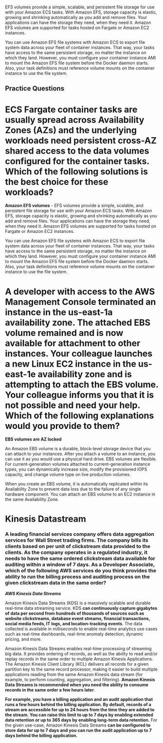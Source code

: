 EFS volumes provide a simple, scalable, and persistent file storage for use with your Amazon ECS tasks. With Amazon EFS, storage capacity is elastic, growing and shrinking automatically as you add and remove files. Your applications can have the storage they need, when they need it. Amazon EFS volumes are supported for tasks hosted on Fargate or Amazon EC2 instances.

You can use Amazon EFS file systems with Amazon ECS to export file system data across your fleet of container instances. That way, your tasks have access to the same persistent storage, no matter the instance on which they land. However, you must configure your container instance AMI to mount the Amazon EFS file system before the Docker daemon starts. Also, your task definitions must reference volume mounts on the container instance to use the file system.

## Practice Questions

# ECS Fargate container tasks are usually spread across Availability Zones (AZs) and the underlying workloads need persistent cross-AZ shared access to the data volumes configured for the container tasks. Which of the following solutions is the best choice for these workloads?

**Amazon EFS volumes** - EFS volumes provide a simple, scalable, and persistent file storage for use with your Amazon ECS tasks. With Amazon EFS, storage capacity is elastic, growing and shrinking automatically as you add and remove files. Your applications can have the storage they need, when they need it. Amazon EFS volumes are supported for tasks hosted on Fargate or Amazon EC2 instances.

You can use Amazon EFS file systems with Amazon ECS to export file system data across your fleet of container instances. That way, your tasks have access to the same persistent storage, no matter the instance on which they land. However, you must configure your container instance AMI to mount the Amazon EFS file system before the Docker daemon starts. Also, your task definitions must reference volume mounts on the container instance to use the file system.


# A developer with access to the AWS Management Console terminated an instance in the us-east-1a availability zone. The attached EBS volume remained and is now available for attachment to other instances. Your colleague launches a new Linux EC2 instance in the us-east-1e availability zone and is attempting to attach the EBS volume. Your colleague informs you that it is not possible and need your help. Which of the following explanations would you provide to them?

**EBS volumes are AZ locked**

An Amazon EBS volume is a durable, block-level storage device that you can attach to your instances. After you attach a volume to an instance, you can use it as you would use a physical hard drive. EBS volumes are flexible. For current-generation volumes attached to current-generation instance types, you can dynamically increase size, modify the provisioned IOPS capacity, and change volume type on live production volumes.

When you create an EBS volume, it is automatically replicated within its Availability Zone to prevent data loss due to the failure of any single hardware component. You can attach an EBS volume to an EC2 instance in the same Availability Zone.

# Kinesis Datastream 

### A leading financial services company offers data aggregation services for Wall Street trading firms. The company bills its clients based on per unit of clickstream data provided to the clients. As the company operates in a regulated industry, it needs to have the same ordered clickstream data available for auditing within a window of 7 days. As a Developer Associate, which of the following AWS services do you think provides the ability to run the billing process and auditing process on the given clickstream data in the same order?

_**AWS Kinesis Data Streams**_

Amazon Kinesis Data Streams (KDS) is a massively scalable and durable real-time data streaming service. KDS **can continuously capture gigabytes of data per second from hundreds of thousands of sources such as website clickstreams, database event streams, financial transactions, social media feeds, IT logs, and location-tracking events**. The data collected is available in milliseconds to enable real-time analytics use cases such as real-time dashboards, real-time anomaly detection, dynamic pricing, and more.

Amazon Kinesis Data Streams enables real-time processing of streaming big data. It provides ordering of records, as well as the ability to read and/or replay records in the same order to multiple Amazon Kinesis Applications. The Amazon Kinesis Client Library (KCL) delivers all records for a given partition key to the same record processor, making it easier to build multiple applications reading from the same Amazon Kinesis data stream (for example, to perform counting, aggregation, and filtering). **Amazon Kinesis Data Streams is recommended when you need the ability to consume records in the same order a few hours later**.

**For example, you have a billing application and an audit application that runs a few hours behind the billing application. By default, records of a stream are accessible for up to 24 hours from the time they are added to the stream. You can raise this limit to up to 7 days by enabling extended data retention or up to 365 days by enabling long-term data retention.** For the given use-case, Amazon Kinesis Data Streams **can be configured to store data for up to 7 days and you can run the audit application up to 7 days behind the billing application.**




